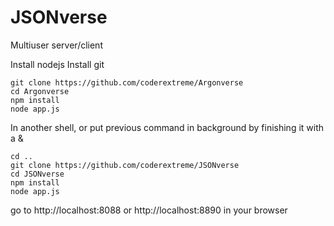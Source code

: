 JSONverse
==============

Multiuser server/client

Install nodejs
Install git
```
git clone https://github.com/coderextreme/Argonverse
cd Argonverse
npm install
node app.js
```
In another shell, or put previous command in background by finishing it with a &
```
cd ..
git clone https://github.com/coderextreme/JSONverse
cd JSONverse
npm install
node app.js
```

go to http://localhost:8088 or http://localhost:8890 in your browser
